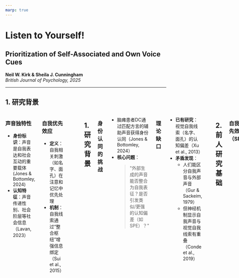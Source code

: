 ```yaml
---
marp: true
---
```



<!-- 标题页：纯文本保证可编辑性 -->
# **Listen to Yourself!**  
## Prioritization of Self-Associated and Own Voice Cues  
**Neil W. Kirk & Sheila J. Cunningham**  
*British Journal of Psychology, 2025*  

---

## 1. 研究背景  
<div class="columns">

<div>

### **声音独特性**  
- **身份标识**：声音是自我表达和社会互动的重要载体(Jones & Bottomley, 2024)
- **认知特征**：声音传递性别、社会阶层等社会信息（Lavan, 2023）
</div>

<div>

### **自我优先效应**  
- **定义**：自我相关刺激（如名字、面孔）在注意和记忆中优先处理
- **机制**：自我线索通过“整合枢纽”增强信息绑定（Sui et al., 2015）

</div>
<div>

</div>

<style>
.columns {
  display: grid;
  grid-template-columns: repeat(2,1fr);
  gap: 3rem;
}
</style>

---

<!-- 研究背景与核心问题 -->
## 1. 研究背景  
### **身份认同的挑战**  
- 脑瘫患者DC通过匹配方言的辅助声音获得身份认同（Jones & Bottomley, 2024）  
- **核心问题**：  
  > "外部生成的声音能否整合为自我表征？是否引发类似/更强的认知偏差（如SPE）？"  

### **理论缺口**  
- **已有研究**：视觉自我线索（名字、面孔）的认知偏差（Xu et al., 2013）  
- **矛盾发现**：  
  - 人们能区分自我声音与外部声音（Gur & Sackeim, 1979）  
  - 但神经机制显示自我声音与视觉自我线索有重叠（Conde et al., 2019）  

---

<!-- 前人研究基础 -->
## 2. 前人研究基础  
### **自我优先效应（SPE）**  
- **经典范式**：形状-标签匹配任务（Sui et al., 2012）  
  
  - 自我关联形状：反应更快、更准确  
 
- **声音SPE的突破**（Payne et al., 2021）：  
  - 外部声音（非本人）可引发SPE  
  - 性别匹配未增强效应（可能因任务无关性）  

---



<!-- 当前研究创新 -->
## 3. 当前研究创新  
### **科学问题**  
- **Q1**：与自我更匹配的声音（口音/音色）是否增强SPE？  
- **Q2**：真实自我声音 vs. 临时分配的外部声音，何者优先级更高？  

### **实验设计亮点**  
| 实验 | 目标 | 创新性 |  
|------|------|--------|  
| **Exp1** | 复现外部声音SPE | 开放科学预注册 |  
| **Exp2** | 对比真实自我声音 vs. 临时分配声音 | 揭示"任务目标压制长期自我线索" |  


---
<!-- 实验1 -->
# 实验一 
## 研究背景

- 该实验是对 Payne et al. (2021) 实验 1 的近似复制。
- 研究使用语音匹配任务，将三种未知的外部生成自然语音分配给 **自我（Self）、朋友（Friend）、陌生人（Stranger）** 这三个身份标签。
- 主要区别：使用 **苏格兰口音**（而非英国口音）作为语音材料，以提高方言的多样性和研究的普遍性（Kirk, 2023）。

---

## 实验假设

- **听觉自我优先效应（Auditory SPE）**：
  - 受试者对标记为 **“你”（Self）** 的语音反应时间更快，识别准确率更高。
  - 对比条件：**“朋友”（Friend） 和 “陌生人”（Stranger）**。
- 为确保一致性，实验使用 **匹配受试者社交类别的语音**，即：
  - **男性苏格兰受试者**
  - **男性苏格兰口音的语音材料**

---

## 研究方法 - 受试者 & 设计

- **受试者：**
  - 目标样本量：**35 名男性（M = 30.8岁, SD = 7.0, 范围 = 18-40）**
  - 受试者通过 **Prolific** 招募，筛选标准：
    - **年龄：18-40岁**
    - **性别：男性**
    - **国籍：苏格兰**
    - **母语：英语单语者**
    - **无听力障碍**
    - **Prolific 评分：99-100**
---

- **实验设计：**  
  - 采用 **重复测量设计**，所有受试者完成所有条件：
    - **试次类型（匹配 / 不匹配）**
    - **语音身份（自我 / 朋友 / 陌生人）**

---
<!-- 实验2 -->
# 实验二 
## 研究方法 - 材料

- **实验材料来源：**
  - Payne et al. (2021, Exp 1) 实验框架
  - 实验材料:https://app.gorilla.sc/openmaterials/45935
- **语音刺激：**
  - 由三名男性提供语音样本，语音内容：**“hello”**
  - **格式**：wav 文件，16-bit，48 kHz 采样率
  - 研究材料开放获取：https://app.gorilla.sc/openmaterials/740669
- **实验平台**：
  - **Gorilla Experiment Builder** (Anwyl-Irvine et al., 2019)

---

## 实验过程

### 1. 预实验：耳机测试
- 受试者需完成 Woods et al. (2017) 设计的 **耳机测试**：
  - 选择**音量最小的音调**，5/6 正确者可进入实验。

### 2. 语音匹配任务
- **实验任务版本**：6 种可能的语音身份分配组合
- **任务阶段：**
  1. **熟悉阶段（Familiarization Phase）**
  2. **测试阶段（Test Phase）**

---

### **熟悉阶段**

- 受试者 **被动听取** 12 次 **自我、朋友、陌生人** 语音
- 试次流程：
  1. **500ms 固定十字**（中央呈现）
  2. **3000ms 语音身份标签**（YOU / FRIEND / STRANGER）
  3. **500ms 后播放 500-600ms 语音刺激**
- **指引语**：
  - **“本实验中，你将听到三种不同的声音。其中之一代表‘你’，另一个代表‘朋友’，另一个代表‘陌生人’。”**
- **时长**：约 1 分钟，直接进入测试阶段

---

### **正式试次**

- **单个试次流程：**
  1. **500ms 固定十字**
  2. **500-600ms 语音刺激**
  3. **身份标签呈现（YOU / FRIEND / STRANGER）**
  4. **受试者按键判断匹配情况**
     - **左箭头（←）= “匹配”**
     - **右箭头（→）= “不匹配”**
  5. **反馈（500ms）**
     - ✅ 绿色对勾（正确）
     - ❌ 红色叉号（错误）
     - ⏳ Too Slow （超过100ms）

---
### **实验分析**
- **数据处理**：
  - 使用 **RStudio** 进行数据处理和可视化。
  - 主要R包：
    - `kableExtra`（表格展示）； `tidyverse`（数据整理）； `ggplot2` 和 `RColorBrewer`（数据可视化）
- **统计分析**：
  - **线性混合效应模型（LMM）**
  - 主要R包：
    - `lme4`（模型拟合）； `broom.mixed`（结果整理）； `afex`（统计分析）
  - **效应量计算**：
    - 使用 `effectsize` 计算Satterthwaite方法下的效应量。
    - 事后检验：`emmeans`（均值比较），`effsize`（Cohen’s D）。

---

### **反应时（RT）分析**
- **主要效应**：
  - 试次类型（Trial Type）：匹配（MATCH）快于不匹配（MISMATCH）。
  - 语音身份（Voice Identity）：
    - **自我（Self）** 语音的反应快于 **朋友（Friend）** 和 **陌生人（Stranger）**。
    - 朋友和陌生人之间无显著差异。
- **交互效应**：
  - 语音身份 × 试次类型 交互效应显著。
  - **匹配试次**：自我语音快于朋友和陌生人。
  - **不匹配试次**：语音身份间无显著差异。
- **结论**：SPE 在匹配试次中更明显，与视觉领域研究结果一致。

---

### **准确率（Accuracy）分析**
- **主要效应**：
  - 试次类型：匹配试次的准确率高于不匹配试次。
  - 语音身份：
    - 自我语音准确率 **高于** 朋友和陌生人。
    - 朋友 vs. 陌生人无显著差异。
- **交互效应**：
  - **未达到显著水平**，说明SPE在准确率上的作用不依赖试次类型。
- **结论**：
  - 结果与Payne et al. (2021) 一致，**SPE在语音匹配任务中存在**。
  - 匹配试次的SPE效应比不匹配试次更显著。

---

## 研究结论
- 语音匹配任务中存在**稳健的自我优先效应（SPE）**。
- SPE 在 **匹配试次（Match Trials）** 中表现更明显。
- 结果**成功复现** Payne et al. (2021) 的研究。
- **未来方向**：
  - 探索 **自我语音 vs. 外部自我指派语音** 的区别。
  - 结合EEG/fMRI研究神经机制。
---

# 研究总结

- 该实验基于 Payne et al. (2021) **验证语音匹配任务中的自我优先效应**。
- 受试者：
  - 仅限**单语男性苏格兰受试者**
- 主要发现：
  - 受试者对 **自我身份的语音** 反应更快，准确率更高
  - 进一步验证了 **听觉自我优先效应（Auditory SPE）**
- **数据分析 & 未来研究方向**
  - 分析不同身份类别对语音识别的影响
  - 进一步探索 **方言、文化背景** 对自我优先效应的调节作用

---

# **实验 1 vs. 实验 2**
## **SPE 强度对比**
| 实验 | "自我" 声音类型 | 反应时间 (RT) | 准确率 (ACC) |
|------|--------------|--------------|-------------|
| 实验 1 | 外部声音 (分配为 "自我") | **较快** | **较高** |
| 实验 2 | 真实自我声音 | **最快** | **最高** |

- **实验 1** 说明外部声音可以引发 SPE，但…
- **实验 2** 说明 **真实自我声音的 SPE 更强**。

---

# **研究结论**
## **研究发现**
1. **语音匹配任务存在自我优先化效应（SPE）**。
2. **外部分配的“自我”声音可引发 SPE，但强度不及真实自我声音**。
3. **真实自我声音比外部声音更具优先权**，表明语音自我识别的特殊性。

## **理论意义**
- 自我相关信息的处理不仅限于视觉领域，还包括语音领域。
- 真实的自我声音比外部赋予的 "自我" 具有更高的认知优先权。

---

# **研究结论**
## **应用与未来研究**
### **应用**
- 语音助手、虚拟助手可考虑采用 **更符合用户本人的声音** 以增强交互体验。
- 语音合成技术可利用 **个性化声音** 提升用户身份认同感。

### **未来研究方向**
1. **不同文化和语言背景** 下的语音 SPE 是否一致？
2. **语音与其他自我相关信息**（如面部、名字）结合的优先级如何？
3. 探索其他感官通道（如 **触觉、气味**）中的自我优先化效应。

---
<!-- 理论贡献与应用 -->
## 4. 理论贡献  
### **关键发现**  
- **动态自我表征**：  
  > "临时任务目标可压制固有自我声音的优先级"（Cunningham et al., 2022）  
- **应用价值**：  
  - AI语音个性化设计（辅助设备、数字人）  
  - 身份认同障碍干预（如失语症患者）  

---

<!-- 总结与启示 -->
## 5. 总结  

- **核心结论**：  
  1. 外部声音可被认知为"自我"并引发SPE  
  2. 任务目标 > 长期自我线索的优先级  
- **未来方向**：  
  - 多模态自我线索（声音+视觉）交互  
  - 跨文化差异（方言/口音的影响）  



